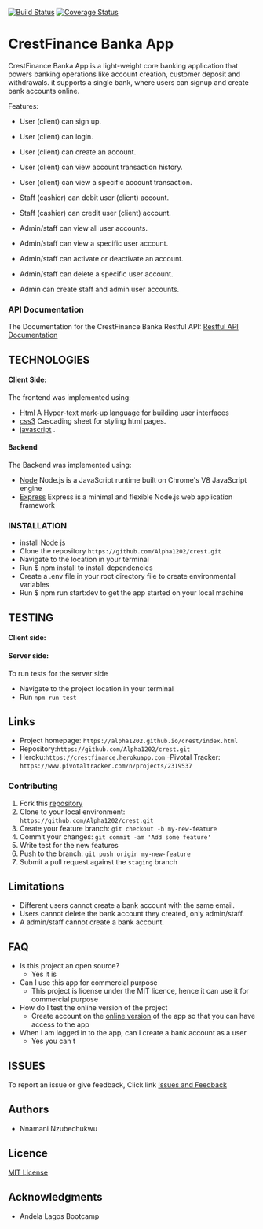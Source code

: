 [![Build Status](https://travis-ci.org/Alpha1202/crest.svg?branch=develop)](https://travis-ci.org/Alpha1202/crest)    [![Coverage Status](https://coveralls.io/repos/github/Alpha1202/crest/badge.svg?branch=develop)](https://coveralls.io/github/Alpha1202/crest?branch=develop)


# CrestFinance Banka App

CrestFinance Banka App is a light-weight core banking application that powers banking operations like account creation, customer deposit and withdrawals. it supports a single bank, where users can signup and create bank accounts online.
 

Features:
 - User (client) can sign up.

 - User (client) can login.
 
 - User (client) can create an account.
 
 - User (client) can view account transaction history.
 
 - User (client) can view a specific account transaction. 

- Staff (cashier) can debit user (client) account.
 
- Staff (cashier) can credit user (client) account.

- Admin/staff can view all user accounts. 

- Admin/staff can view a specific user account.  

- Admin/staff can activate or deactivate an account.  

- Admin/staff can delete a specific user account.  

- Admin can create staff and admin user accounts. 


### API Documentation
The Documentation for the CrestFinance Banka Restful API: 
[Restful API Documentation]()

## TECHNOLOGIES
#### Client Side: 
The frontend was implemented using:
 * [Html](https://w3schools.com/) A Hyper-text mark-up language for building user interfaces
 * [css3](https://w3schools.com/) Cascading sheet for styling html pages.
 * [javascript](http://w3schools.com/) .
 
#### Backend
The Backend was implemented using: 
 * [Node](https://nodejs.org/en/) Node.js is a JavaScript runtime built on Chrome's V8 JavaScript engine
 * [Express](https://expressjs.com/) Express is a minimal and flexible Node.js web application framework 
 

### INSTALLATION
  * install [Node js](https://nodejs.org/en/) 
  * Clone the repository `https://github.com/Alpha1202/crest.git`
  * Navigate to the location in your terminal
  * Run $ npm install to install dependencies
  * Create a .env file in your root directory file to create environmental variables
  * Run $ npm run start:dev to get the app started on your local machine
  
## TESTING
#### Client side:

#### Server side:
To run tests for the server side
* Navigate to the project location in your terminal
* Run `npm run test`

## Links
- Project homepage: `https://alpha1202.github.io/crest/index.html` 
- Repository:`https://github.com/Alpha1202/crest.git`
- Heroku:`https://crestfinance.herokuapp.com`
-Pivotal Tracker: `https://www.pivotaltracker.com/n/projects/2319537`

### Contributing
1. Fork this [repository](https://github.com/Alpha1202/crest.git) 
2. Clone to your local environment: `https://github.com/Alpha1202/crest.git`
3. Create your feature branch: `git checkout -b my-new-feature`
4. Commit your changes: `git commit -am 'Add some feature'`
5. Write test for the new features
6. Push to the branch: `git push origin my-new-feature`
7. Submit a pull request against the `staging` branch

## Limitations
* Different users cannot create a bank account with the same email.
* Users cannot delete the bank account they created, only admin/staff.
* A admin/staff cannot create a bank account.


## FAQ
* Is this project an open source?
   * Yes it is
* Can I use this app for commercial purpose
   * This project is license under the MIT licence, hence it can use it for commercial purpose
* How do I test the online version of the project
   * Create account on the [online version](https://crestfinance.herokuapp.com/) of the app so that you can have access to the app
* When I am logged in to the app, can I create a bank account as a user
   * Yes you can
t

## ISSUES
To report an issue or give feedback, Click link
[Issues and Feedback](https://github.com/Alpha1202/crest/issues)

## Authors
* Nnamani Nzubechukwu

## Licence 
[MIT License](https://github.com/Alpha1202/crest/blob/master/LICENSE)

## Acknowledgments
* Andela Lagos Bootcamp

